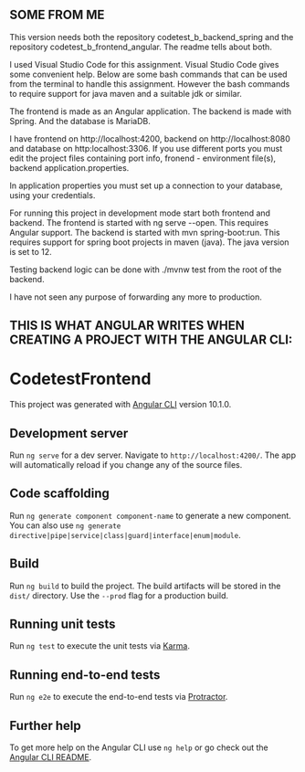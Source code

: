 ## SOME FROM ME

This version needs both the repository codetest_b_backend_spring and the repository codetest_b_frontend_angular. The readme tells about both.


I used Visual Studio Code for this assignment. Visual Studio Code gives some convenient help. Below are some bash commands that can be used from the terminal to handle this assignment. However the bash commands to require support for java maven and a suitable jdk or similar.

The frontend is made as an Angular application. The backend is made with Spring. And the database is MariaDB.

I have frontend on http://localhost:4200, backend on http://localhost:8080 and database on http:localhost:3306. If you use different ports you must edit the project files containing port info, fronend - environment file(s), backend application.properties. 

In application properties you must set up a connection to your database, using your credentials.

For running this project in development mode start both frontend and backend. The frontend is started with ng serve --open. This requires Angular support. The backend is started with mvn spring-boot:run. This requires support for spring boot projects in maven (java). The java version is set to 12.

Testing backend logic can be done with ./mvnw test from the root of the backend.

I have not seen any purpose of forwarding any more to production.




## THIS IS WHAT ANGULAR WRITES WHEN CREATING A PROJECT WITH THE ANGULAR CLI:

# CodetestFrontend

This project was generated with [Angular CLI](https://github.com/angular/angular-cli) version 10.1.0.

## Development server

Run `ng serve` for a dev server. Navigate to `http://localhost:4200/`. The app will automatically reload if you change any of the source files.

## Code scaffolding

Run `ng generate component component-name` to generate a new component. You can also use `ng generate directive|pipe|service|class|guard|interface|enum|module`.

## Build

Run `ng build` to build the project. The build artifacts will be stored in the `dist/` directory. Use the `--prod` flag for a production build.

## Running unit tests

Run `ng test` to execute the unit tests via [Karma](https://karma-runner.github.io).

## Running end-to-end tests

Run `ng e2e` to execute the end-to-end tests via [Protractor](http://www.protractortest.org/).

## Further help

To get more help on the Angular CLI use `ng help` or go check out the [Angular CLI README](https://github.com/angular/angular-cli/blob/master/README.md).
